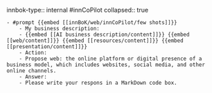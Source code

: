 innbok-type:: internal
#innCoPilot
collapsed:: true

	- #prompt {{embed [[innBoK/web/innCoPilot/few shots]]}}
		- My business description:
		- {{embed [[AI business description/content]]}} {{embed [[web/content]]}} {{embed [[resources/content]]}} {{embed [[presentation/content]]}}
		- Action:
		- Propose web: the online platform or digital presence of a business model, which includes websites, social media, and other online channels.
		- Answer:
		- Please write your respons in a MarkDown code box.